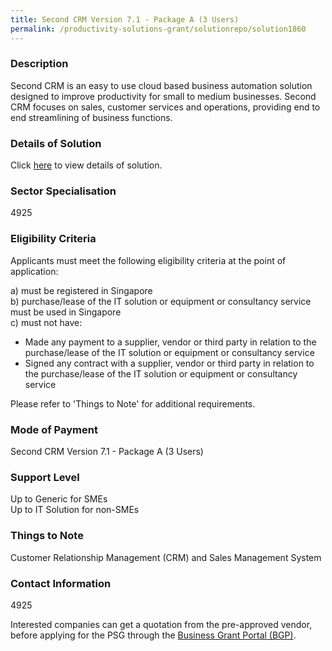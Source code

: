 ```yaml
---
title: Second CRM Version 7.1 - Package A (3 Users)
permalink: /productivity-solutions-grant/solutionrepo/solution1860
---
```


### Description

Second CRM is an easy to use cloud based business automation solution designed to improve productivity for small to medium businesses. Second CRM focuses on sales, customer services and operations, providing end to end streamlining of business functions.

### Details of Solution

Click <a href='Soft Solvers Solutions Pte Ltd' target='_blank' rel='noopener'>here</a> to view details of solution.

### Sector Specialisation

 4925 

### Eligibility Criteria

Applicants must meet the following eligibility criteria at the point of application:

a) must be registered in Singapore <br>
b) purchase/lease of the IT solution or equipment or consultancy service must be used in Singapore <br>
c) must not have:
- Made any payment to a supplier, vendor or third party in relation to the purchase/lease of the IT solution or equipment or consultancy service
- Signed any contract with a supplier, vendor or third party in relation to the purchase/lease of the IT solution or equipment or consultancy service

Please refer to 'Things to Note' for additional requirements.

### Mode of Payment
Second CRM Version 7.1 - Package A (3 Users)

### Support Level
Up to Generic for SMEs <br>
Up to IT Solution for non-SMEs

### Things to Note
Customer Relationship Management (CRM) and Sales Management System

### Contact Information
4925

Interested companies can get a quotation from the pre-approved vendor, before applying for the PSG through the <a target='_blank' rel='noopener' href='https://www.businessgrants.gov.sg/'>Business Grant Portal (BGP)</a>.
